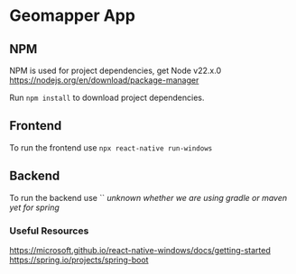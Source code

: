 # Geomapper App

## NPM
NPM is used for project dependencies, get Node v22.x.0
https://nodejs.org/en/download/package-manager

Run `npm install` to download project dependencies.

## Frontend
To run the frontend use `npx react-native run-windows`

## Backend
To run the backend use ``
*unknown whether we are using gradle or maven yet for spring*


### Useful Resources
https://microsoft.github.io/react-native-windows/docs/getting-started
https://spring.io/projects/spring-boot

